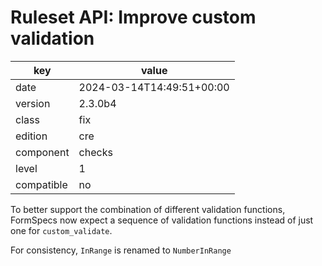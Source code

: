 [//]: # (werk v2)
# Ruleset API: Improve custom validation

key        | value
---------- | ---
date       | 2024-03-14T14:49:51+00:00
version    | 2.3.0b4
class      | fix
edition    | cre
component  | checks
level      | 1
compatible | no

To better support the combination of different validation functions, FormSpecs now expect a sequence of validation functions instead of just one for `custom_validate`.

For consistency, `InRange` is renamed to `NumberInRange`
